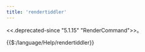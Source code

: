 ```yaml
---
title: 'rendertiddler'
---
```


<<.deprecated-since "5.1.15" "RenderCommand">>。

{{$:/language/Help/rendertiddler}}
